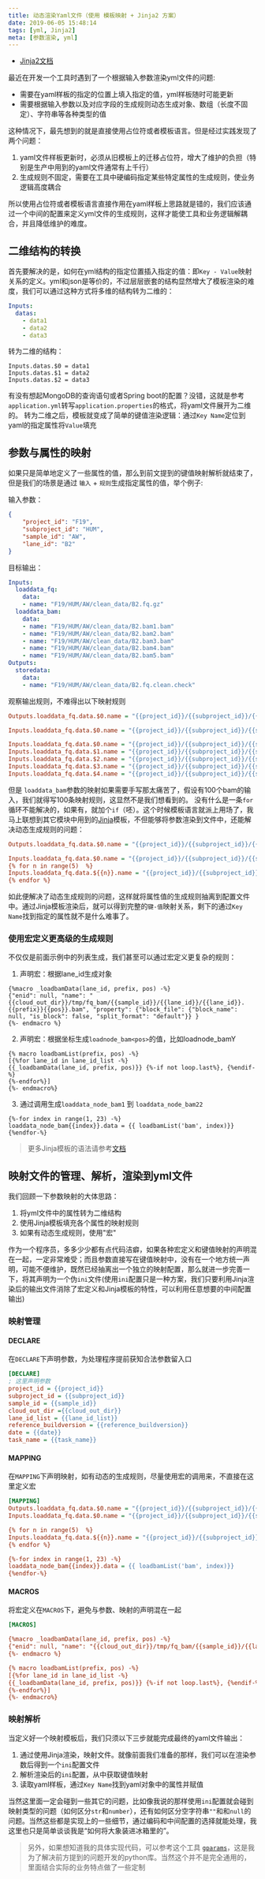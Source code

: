 ```yaml
---
title: 动态渲染Yaml文件（使用 模板映射 + Jinja2 方案）
date: 2019-06-05 15:48:14
tags: [yml, Jinja2]
meta: [参数渲染, yml]
---
```

* [Jinja2文档](http://docs.jinkan.org/docs/jinja2/)

最近在开发一个工具时遇到了一个根据输入参数渲染yml文件的问题:

* 需要在yaml样板的指定的位置上填入指定的值，yml样板随时可能更新
* 需要根据输入参数以及对应字段的生成规则动态生成对象、数组（长度不固定）、字符串等各种类型的值

这种情况下，最先想到的就是直接使用占位符或者模板语言。但是经过实践发现了两个问题：

1. yaml文件样板更新时，必须从旧模板上的迁移占位符，增大了维护的负担（特别是生产中用到的yaml文件通常有上千行）
2. 生成规则不固定，需要在工具中硬编码指定某些特定属性的生成规则，使业务逻辑高度耦合

所以使用占位符或者模板语言直接作用在yaml样板上思路就是错的，我们应该通过一个中间的配置来定义yml文件的生成规则，这样才能使工具和业务逻辑解耦合，并且降低维护的难度。

<!-- more -->

## 二维结构的转换

首先要解决的是，如何在yml结构的指定位置插入指定的值：即`Key - Value`映射关系的定义。yml和json是等价的，不过层层嵌套的结构显然增大了模板渲染的难度，我们可以通过这种方式将多维的结构转为二维的：

```yml
Inputs:
  datas:
    - data1
    - data2
    - data3  
```

转为二维的结构：

```properties
Inputs.datas.$0 = data1
Inputs.datas.$1 = data2
Inputs.datas.$2 = data3
```

有没有想起MongoDB的查询语句或者Spring boot的配置？没错，这就是参考`application.yml`转写`application.properties`的格式，将yaml文件展开为二维的。 转为二维之后，模板就变成了简单的键值渲染逻辑：通过`Key Name`定位到yaml的指定属性将`Value`填充

## 参数与属性的映射

如果只是简单地定义了一些属性的值，那么到前文提到的键值映射解析就结束了，但是我们的场景是通过 `输入` + `规则`生成指定属性的值，举个例子:

输入参数：

```json
{
    "project_id": "F19",
    "subproject_id": "HUM",
    "sample_id": "AW",
    "lane_id": "B2"
}
```

目标输出：

```yml
Inputs:
  loaddata_fq:
    data:
    - name: "F19/HUM/AW/clean_data/B2.fq.gz"
  loaddata_bam:
    data:
    - name: "F19/HUM/AW/clean_data/B2.bam1.bam"
    - name: "F19/HUM/AW/clean_data/B2.bam2.bam"
    - name: "F19/HUM/AW/clean_data/B2.bam3.bam"
    - name: "F19/HUM/AW/clean_data/B2.bam4.bam"
    - name: "F19/HUM/AW/clean_data/B2.bam5.bam"
Outputs:
  storedata:
    data:
    - name: "F19/HUM/AW/clean_data/B2.fq.clean.check"

```

观察输出规则，不难得出以下映射规则

```ini
Outputs.loaddata_fq.data.$0.name = "{{project_id}}/{{subproject_id}}/{{sample_id}}/clean_data/{{lane_id}}.fq.clean.check"

Inputs.loaddata_fq.data.$0.name = "{{project_id}}/{{subproject_id}}/{{sample_id}}/clean_data/{{lane_id}}.fq.gz"

Inputs.loaddata_fq.data.$0.name = "{{project_id}}/{{subproject_id}}/{{sample_id}}/clean_data/{{lane_id}}.bam0.bam"
Inputs.loaddata_fq.data.$1.name = "{{project_id}}/{{subproject_id}}/{{sample_id}}/clean_data/{{lane_id}}.bam1.bam"
Inputs.loaddata_fq.data.$2.name = "{{project_id}}/{{subproject_id}}/{{sample_id}}/clean_data/{{lane_id}}.bam2.bam"
Inputs.loaddata_fq.data.$3.name = "{{project_id}}/{{subproject_id}}/{{sample_id}}/clean_data/{{lane_id}}.bam3.bam"
Inputs.loaddata_fq.data.$4.name = "{{project_id}}/{{subproject_id}}/{{sample_id}}/clean_data/{{lane_id}}.bam4.bam"
```

但是 `loaddata_bam`参数的映射如果需要手写那太痛苦了，假设有100个bam的输入，我们就得写100条映射规则，这显然不是我们想看到的。
没有什么是一条`for`循环不能解决的，如果有，就加个`if`（呸）。这个时候模板语言就派上用场了，我马上联想到其它模块中用到的[Jinja](http://docs.jinkan.org/docs/jinja2/templates.html)模板，不但能够将参数渲染到文件中，还能解决动态生成规则的问题：

```ini
Outputs.loaddata_fq.data.$0.name = "{{project_id}}/{{subproject_id}}/{{sample_id}}/clean_data/{{lane_id}}.fq.clean.check"

Inputs.loaddata_fq.data.$0.name = "{{project_id}}/{{subproject_id}}/{{sample_id}}/clean_data/{{lane_id}}.fq.gz"
{% for n in range(5)  %}
Inputs.loaddata_fq.data.${{n}}.name = "{{project_id}}/{{subproject_id}}/{{sample_id}}/clean_data/{{lane_id}}.bam{{n}}.bam"
{% endfor %}
```

如此便解决了动态生成规则的问题，这样就将属性值的生成规则抽离到配置文件中。通过Jinja模板渲染后，就可以得到完整的`键-值`映射关系，剩下的通过`Key Name`找到指定的属性就不是什么难事了。

### 使用宏定义更高级的生成规则

不仅仅是前面示例中的列表生成，我们甚至可以通过宏定义更复杂的规则：

1. 声明宏：根据lane_id生成对象

```jinja
{%macro _loadbamData(lane_id, prefix, pos) -%}
{"enid": null, "name": "{{cloud_out_dir}}/tmp/fq_bam/{{sample_id}}/{{lane_id}}/{{lane_id}}.{{prefix}}{{pos}}.bam", "property": {"block_file": {"block_name": null, "is_block": false, "split_format": "default"}} }
{%- endmacro %}
```

2. 声明宏：根据坐标生成`loadnode_bam<pos>`的值，比如loadnode_bamY

```jinja
{% macro loadbamList(prefix, pos) -%}
[{%for lane_id in lane_id_list -%}
{{_loadbamData(lane_id, prefix, pos)}} {%-if not loop.last%}, {%endif-%}
{%-endfor%}]
{%- endmacro%}
```

3. 通过调用生成`loaddata_node_bam1` 到 `loaddata_node_bam22`

```jinja
{%-for index in range(1, 23) -%}
loaddata_node_bam{{index}}.data = {{ loadbamList('bam', index)}}
{%endfor-%}
```

> 更多Jinja模板的语法请参考[文档](http://docs.jinkan.org/docs/jinja2/templates.html)

## 映射文件的管理、解析，渲染到yml文件

我们回顾一下参数映射的大体思路：

1. 将yml文件中的属性转为二维结构
2. 使用Jinja模板填充各个属性的映射规则
3. 如果有动态生成规则，使用"宏"

作为一个程序员，多多少少都有点代码洁癖，如果各种宏定义和键值映射的声明混在一起，一定非常难受；而且参数直接写在键值映射中，没有在一个地方统一声明，可能不便维护，既然已经抽离出一个独立的映射配置，那么就进一步完善一下，将其声明为一个伪`ini`文件(使用`ini`配置只是一种方案，我们只要利用Jinja渲染后的输出文件消除了宏定义和Jinja模板的特性，可以利用任意想要的中间配置输出)

### 映射管理

#### DECLARE

在`DECLARE`下声明参数，为处理程序提前获知合法参数留入口

```ini
[DECLARE]
; 这里声明参数
project_id = {{project_id}}
subproject_id = {{subproject_id}}
sample_id = {{sample_id}}
cloud_out_dir ={{cloud_out_dir}}
lane_id_list = {{lane_id_list}}
reference_buildversion = {{reference_buildversion}}
date = {{date}}
task_name = {{task_name}}
```

#### MAPPING

在`MAPPING`下声明映射，如有动态的生成规则，尽量使用宏的调用来，不直接在这里定义宏

```ini
[MAPPING]
Outputs.loaddata_fq.data.$0.name = "{{project_id}}/{{subproject_id}}/{{sample_id}}/clean_data/{{lane_id}}.fq.clean.check"
Inputs.loaddata_fq.data.$0.name = "{{project_id}}/{{subproject_id}}/{{sample_id}}/clean_data/{{lane_id}}.fq.gz"

{% for n in range(5)  %}
Inputs.loaddata_fq.data.${{n}}.name = "{{project_id}}/{{subproject_id}}/{{sample_id}}/clean_data/{{lane_id}}.bam{{n}}.bam"
{% endfor %}

{%-for index in range(1, 23) -%}
loaddata_node_bam{{index}}.data = {{ loadbamList('bam', index)}}
{%endfor-%}
```

#### MACROS

将宏定义在`MACROS`下，避免与参数、映射的声明混在一起

```ini
[MACROS]

{%macro _loadbamData(lane_id, prefix, pos) -%}
{"enid": null, "name": "{{cloud_out_dir}}/tmp/fq_bam/{{sample_id}}/{{lane_id}}/{{lane_id}}.{{prefix}}{{pos}}.bam", "property": {"block_file": {"block_name": null, "is_block": false, "split_format": "default"}} }
{%- endmacro %}

{% macro loadbamList(prefix, pos) -%}
[{%for lane_id in lane_id_list -%}
{{_loadbamData(lane_id, prefix, pos)}} {%-if not loop.last%}, {%endif-%}
{%-endfor%}]
{%- endmacro%}

```

### 映射解析


当定义好一个映射模板后，我们只须以下三步就能完成最终的yaml文件输出：

1. 通过使用Jinja渲染，映射文件。就像前面我们准备的那样，我们可以在渲染参数后得到一个`ini`配置文件
2. 解析渲染后的`ini`配置，从中获取键值映射
3. 读取yaml样板，通过`Key Name`找到yaml对象中的属性并赋值

当然这里面一定会碰到一些其它的问题，比如像我说的那样使用`ini`配置就会碰到映射类型的问题（如何区分`str`和`number`），还有如何区分空字符串`""`和和`null`的问题。当然这些都是实现上的一些细节，通过编码和中间配置的选择就能处理，我这里也只是简单谈谈我是“如何将大象装进冰箱里的”。

> 另外，如果想知道我的具体实现代码，可以参考这个工具 [`gparams`](https://pypi.org/project/gparams/)，这是我为了解决前方提到的问题开发的python库。当然这个并不是完全通用的，里面结合实际的业务特点做了一些定制

